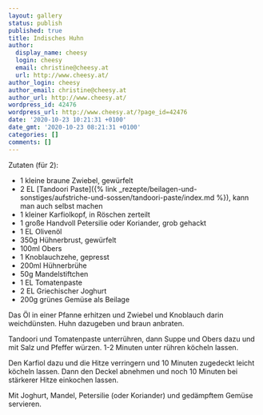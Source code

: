 ```yaml
---
layout: gallery
status: publish
published: true
title: Indisches Huhn
author:
  display_name: cheesy
  login: cheesy
  email: christine@cheesy.at
  url: http://www.cheesy.at/
author_login: cheesy
author_email: christine@cheesy.at
author_url: http://www.cheesy.at/
wordpress_id: 42476
wordpress_url: http://www.cheesy.at/?page_id=42476
date: '2020-10-23 10:21:31 +0100'
date_gmt: '2020-10-23 08:21:31 +0100'
categories: []
comments: []
---
```

<!-- wp:paragraph -->
Zutaten (für 2):
<!-- /wp:paragraph -->
<!-- wp:list -->
- 1 kleine braune Zwiebel, gewürfelt
- 2 EL [Tandoori Paste]({% link _rezepte/beilagen-und-sonstiges/aufstriche-und-sossen/tandoori-paste/index.md %}), kann man auch selbst machen
- 1 kleiner Karfiolkopf, in Röschen zerteilt
- 1 große Handvoll Petersilie oder Koriander, grob gehackt
- 1 EL Olivenöl
- 350g Hühnerbrust, gewürfelt
- 100ml Obers
- 1 Knoblauchzehe, gepresst
- 200ml Hühnerbrühe
- 50g Mandelstiftchen
- 1 EL Tomatenpaste
- 2 EL Griechischer Joghurt
- 200g grünes Gemüse als Beilage
<!-- /wp:list -->
<!-- wp:paragraph -->
Das Öl in einer Pfanne erhitzen und Zwiebel und Knoblauch darin weichdünsten. Huhn dazugeben und braun anbraten.
<!-- /wp:paragraph -->
<!-- wp:paragraph -->
Tandoori und Tomatenpaste unterrühren, dann Suppe und Obers dazu und mit Salz und Pfeffer würzen. 1-2 Minuten unter rühren köcheln lassen.
<!-- /wp:paragraph -->
<!-- wp:paragraph -->
Den Karfiol dazu und die Hitze verringern und 10 Minuten zugedeckt leicht köcheln lassen. Dann den Deckel abnehmen und noch 10 Minuten bei stärkerer Hitze einkochen lassen.
<!-- /wp:paragraph -->
<!-- wp:paragraph -->
Mit Joghurt, Mandel, Petersilie (oder Koriander) und gedämpftem Gemüse servieren.
<!-- /wp:paragraph -->
<!-- wp:image {"id":42477} -->
<figure class="wp-block-image"><img src="{% link _rezepte/hauptspeisen/gefluegel/indisches-huhn/Indisches-Huhn-1.jpg %}" alt="" class="wp-image-42477"></figure>
<!-- /wp:image -->
